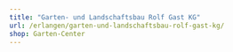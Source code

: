```yaml
---
title: "Garten- und Landschaftsbau Rolf Gast KG"
url: /erlangen/garten-und-landschaftsbau-rolf-gast-kg/
shop: Garten-Center
---
```

